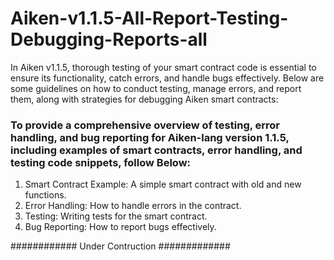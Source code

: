 # Aiken-v1.1.5-All-Report-Testing-Debugging-Reports-all

In Aiken v1.1.5, thorough testing of your smart contract code is essential to ensure its functionality, catch errors, and handle bugs effectively. Below are some guidelines on how to conduct testing, manage errors, and report them, along with strategies for debugging Aiken smart contracts:

### To provide a comprehensive overview of testing, error handling, and bug reporting for Aiken-lang version 1.1.5, including examples of smart contracts, error handling, and testing code snippets, follow Below:

1. Smart Contract Example: A simple smart contract with old and new functions.
2. Error Handling: How to handle errors in the contract.
3. Testing: Writing tests for the smart contract.
4. Bug Reporting: How to report bugs effectively.


############ Under Contruction #############
